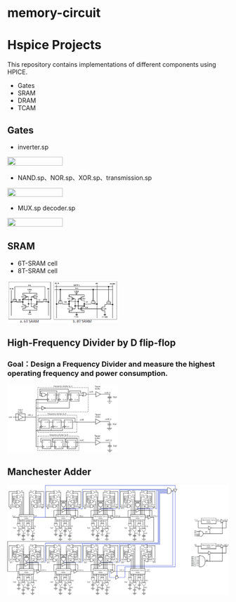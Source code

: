 # memory-circuit

# Hspice Projects
This repository contains implementations of different components using HPICE.
- Gates
- SRAM
- DRAM
- TCAM

## Gates
  - inverter.sp
  <img src="![EE8074-Spring 2023 Homework #1_page-0001](https://github.com/user-attachments/assets/3c155f89-534e-4d3e-8ae5-c58e361cee8d)" width="50%" height="50%">
  
  - NAND.sp、NOR.sp、XOR.sp、transmission.sp
  <img src="![EE8074-Spring 2023 Homework #1_page-0002](https://github.com/user-attachments/assets/3ab6b500-7a7c-4043-ab2d-6dba136a4b67)" width="50%" height="50%">
  
  - MUX.sp decoder.sp
  <img src="![EE8074-Spring 2023 Homework #1_page-0003](https://github.com/user-attachments/assets/f7f398ae-7fec-4ff5-988b-b5a3e6f7de23)" width="50%" height="50%">
  

## SRAM
  - 6T-SRAM cell
  - 8T-SRAM cell
<img src="https://github.com/xkllkx/Hspice/blob/main/SRAM/SRAM.png" width="50%" height="50%">

##  High-Frequency Divider by D flip-flop
### Goal：Design a Frequency Divider and measure the highest operating frequency and power consumption.
<img src="https://github.com/xkllkx/Hspice/blob/main/High%20frequency%20divider/Midterm_Project.drawio.png" width="50%" height="50%">

##  Manchester Adder
<img src="https://github.com/xkllkx/Hspice/blob/main/Manchester%20Adder/Final_Project.drawio.png" width="100%" height="100%">
